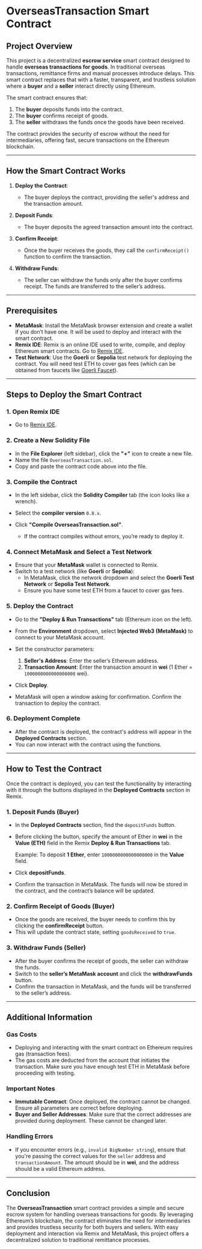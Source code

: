 # **OverseasTransaction Smart Contract**

## **Project Overview**

This project is a decentralized **escrow service** smart contract designed to handle **overseas transactions for goods**. In traditional overseas transactions, remittance firms and manual processes introduce delays. This smart contract replaces that with a faster, transparent, and trustless solution where a **buyer** and a **seller** interact directly using Ethereum.

The smart contract ensures that:
1. The **buyer** deposits funds into the contract.
2. The **buyer** confirms receipt of goods.
3. The **seller** withdraws the funds once the goods have been received.

The contract provides the security of escrow without the need for intermediaries, offering fast, secure transactions on the Ethereum blockchain.

---

## **How the Smart Contract Works**

1. **Deploy the Contract**:
   - The buyer deploys the contract, providing the seller's address and the transaction amount.
   
2. **Deposit Funds**:
   - The buyer deposits the agreed transaction amount into the contract.
   
3. **Confirm Receipt**:
   - Once the buyer receives the goods, they call the `confirmReceipt()` function to confirm the transaction.

4. **Withdraw Funds**:
   - The seller can withdraw the funds only after the buyer confirms receipt. The funds are transferred to the seller’s address.

---

## **Prerequisites**

- **MetaMask**: Install the MetaMask browser extension and create a wallet if you don’t have one. It will be used to deploy and interact with the smart contract.
- **Remix IDE**: Remix is an online IDE used to write, compile, and deploy Ethereum smart contracts. Go to [Remix IDE](https://remix.ethereum.org/).
- **Test Network**: Use the **Goerli** or **Sepolia** test network for deploying the contract. You will need test ETH to cover gas fees (which can be obtained from faucets like [Goerli Faucet](https://goerlifaucet.com/)).

---

## **Steps to Deploy the Smart Contract**

### **1. Open Remix IDE**
- Go to [Remix IDE](https://remix.ethereum.org/).
  
### **2. Create a New Solidity File**
- In the **File Explorer** (left sidebar), click the **"+"** icon to create a new file.
- Name the file `OverseasTransaction.sol`.
- Copy and paste the contract code above into the file.

### **3. Compile the Contract**
- In the left sidebar, click the **Solidity Compiler** tab (the icon looks like a wrench).
- Select the **compiler version** `0.8.x`.
- Click **"Compile OverseasTransaction.sol"**.
  
  - If the contract compiles without errors, you’re ready to deploy it.

### **4. Connect MetaMask and Select a Test Network**
- Ensure that your **MetaMask** wallet is connected to Remix.
- Switch to a test network (like **Goerli** or **Sepolia**):
  - In MetaMask, click the network dropdown and select the **Goerli Test Network** or **Sepolia Test Network**.
  - Ensure you have some test ETH from a faucet to cover gas fees.

### **5. Deploy the Contract**
- Go to the **"Deploy & Run Transactions"** tab (Ethereum icon on the left).
- From the **Environment** dropdown, select **Injected Web3 (MetaMask)** to connect to your MetaMask account.
  
- Set the constructor parameters:
  1. **Seller's Address**: Enter the seller’s Ethereum address.
  2. **Transaction Amount**: Enter the transaction amount in **wei** (1 Ether = `1000000000000000000` wei).

- Click **Deploy**.
- MetaMask will open a window asking for confirmation. Confirm the transaction to deploy the contract.

### **6. Deployment Complete**
- After the contract is deployed, the contract's address will appear in the **Deployed Contracts** section.
- You can now interact with the contract using the functions.

---

## **How to Test the Contract**

Once the contract is deployed, you can test the functionality by interacting with it through the buttons displayed in the **Deployed Contracts** section in Remix.

### **1. Deposit Funds (Buyer)**
- In the **Deployed Contracts** section, find the `depositFunds` button.
- Before clicking the button, specify the amount of Ether in **wei** in the **Value (ETH)** field in the Remix **Deploy & Run Transactions** tab.
  
  Example: To deposit **1 Ether**, enter `1000000000000000000` in the **Value** field.

- Click **depositFunds**.
- Confirm the transaction in MetaMask. The funds will now be stored in the contract, and the contract’s balance will be updated.

### **2. Confirm Receipt of Goods (Buyer)**
- Once the goods are received, the buyer needs to confirm this by clicking the **confirmReceipt** button.
- This will update the contract state, setting `goodsReceived` to `true`.

### **3. Withdraw Funds (Seller)**
- After the buyer confirms the receipt of goods, the seller can withdraw the funds.
- Switch to the **seller’s MetaMask account** and click the **withdrawFunds** button.
- Confirm the transaction in MetaMask, and the funds will be transferred to the seller’s address.

---

## **Additional Information**

### **Gas Costs**
- Deploying and interacting with the smart contract on Ethereum requires gas (transaction fees).
- The gas costs are deducted from the account that initiates the transaction. Make sure you have enough test ETH in MetaMask before proceeding with testing.

### **Important Notes**
- **Immutable Contract**: Once deployed, the contract cannot be changed. Ensure all parameters are correct before deploying.
- **Buyer and Seller Addresses**: Make sure that the correct addresses are provided during deployment. These cannot be changed later.

### **Handling Errors**
- If you encounter errors (e.g., `invalid BigNumber string`), ensure that you're passing the correct values for the `seller` address and `transactionAmount`. The amount should be in **wei**, and the address should be a valid Ethereum address.

---

## **Conclusion**

The **OverseasTransaction** smart contract provides a simple and secure escrow system for handling overseas transactions for goods. By leveraging Ethereum’s blockchain, the contract eliminates the need for intermediaries and provides trustless security for both buyers and sellers. With easy deployment and interaction via Remix and MetaMask, this project offers a decentralized solution to traditional remittance processes.

